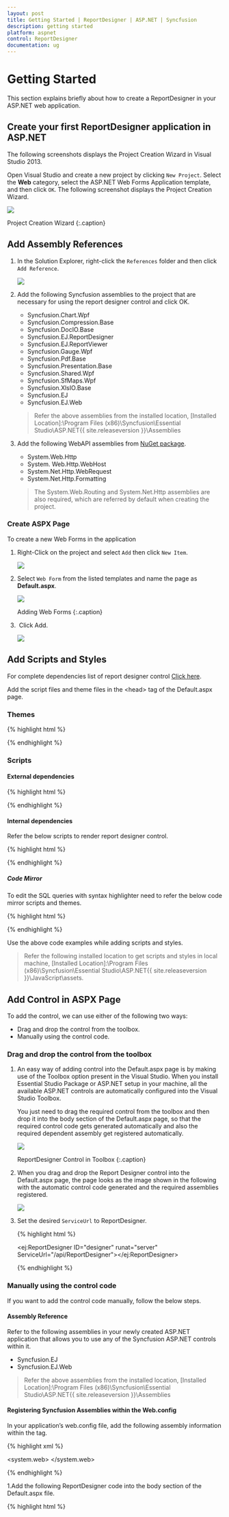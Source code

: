 ```yaml
---
layout: post
title: Getting Started | ReportDesigner | ASP.NET | Syncfusion
description: getting started
platform: aspnet
control: ReportDesigner
documentation: ug
---
```


# Getting Started

This section explains briefly about how to create a ReportDesigner in your ASP.NET web application.

## Create your first ReportDesigner application in ASP.NET

The following screenshots displays the Project Creation Wizard in Visual Studio 2013.

Open Visual Studio and create a new project by clicking `New Project`. Select the **Web** category, select the ASP.NET Web Forms Application template, and then click `OK`. The following screenshot displays the Project Creation Wizard.

![](Getting-Started_images/Getting-Started_img1.png) 

Project Creation Wizard
{:.caption}

## Add Assembly References

1. In the Solution Explorer, right-click the `References` folder and then click `Add Reference`.

    ![](Getting-Started_images/Getting-Started_img4.png) 

2. Add the following Syncfusion assemblies to the project that are necessary for using the report designer control and click OK.

   * Syncfusion.Chart.Wpf
   * Syncfusion.Compression.Base
   * Syncfusion.DocIO.Base
   * Syncfusion.EJ.ReportDesigner
   * Syncfusion.EJ.ReportViewer
   * Syncfusion.Gauge.Wpf
   * Syncfusion.Pdf.Base
   * Syncfusion.Presentation.Base
   * Syncfusion.Shared.Wpf
   * Syncfusion.SfMaps.Wpf
   * Syncfusion.XlsIO.Base
   * Syncfusion.EJ
   * Syncfusion.EJ.Web

    > Refer the above assemblies from the installed location, [Installed Location]:\Program Files (x86)\Syncfusion\Essential Studio\ASP.NET\{{ site.releaseversion }}\Assemblies

3.  Add the following WebAPI assemblies from [NuGet package](https://www.nuget.org/packages/Microsoft.AspNet.WebApi/ "Web NuGet Package Details").

    * System.Web.Http
    * System. Web.Http.WebHost
    * System.Net.Http.WebRequest
    * System.Net.Http.Formatting

    > The System.Web.Routing and System.Net.Http assemblies are also required, which are referred by default when creating the project.

### Create ASPX Page

To create a new Web Forms in the application

1. Right-Click on the project and select `Add` then click `New Item`. 

    ![](Getting-Started_images/Getting-Started_img2.png)

2. Select `Web Form` from the listed templates and name the page as **Default.aspx**.

   ![](Getting-Started_images/Getting-Started_img3.png) 
   
   Adding Web Forms
   {:.caption}
   
3.  Click Add.

    ![](Getting-Started_images/Getting-Started_img14.png)

## Add Scripts and Styles

For complete dependencies list of report designer control [Click here](/aspnet/ReportDesigner/Dependencies).

Add the script files and theme files in the &lt;head&gt; tag of the Default.aspx page.

### Themes

{% highlight html %}

<link href="http://cdn.syncfusion.com/{{ site.releaseversion }}/js/web/flat-azure/ej.web.all.min.css" rel="stylesheet" />
<link href="http://cdn.syncfusion.com/{{ site.releaseversion }}/js/web/flat-azure/ej.reportdesigner.min.css" rel="stylesheet" />

{% endhighlight %} 

### Scripts

#### External dependencies

{% highlight html %}

<script src="http://code.jquery.com/jquery-1.10.2.min.js" type="text/javascript"></script>
<script src="http://cdnjs.cloudflare.com/ajax/libs/jquery-easing/1.3/jquery.easing.min.js" type="text/javascript"></script>
<script src="https://cdnjs.cloudflare.com/ajax/libs/jsrender/0.9.90/jsrender.min.js" type="text/javascript"></script>

{% endhighlight %} 

#### Internal dependencies

Refer the below scripts to render report designer control.

{% highlight html %}

<script src="http://cdn.syncfusion.com/{{ site.releaseversion }}/js/web/ej.web.all.min.js" type="text/javascript"></script>
<script src="http://cdn.syncfusion.com/{{ site.releaseversion }}/js/common/ej.webform.min.js" type="text/javascript"></script>
<script src="http://cdn.syncfusion.com/{{ site.releaseversion }}/js/web/ej.reportdesigner.min.js" type="text/javascript"></script>
 
{% endhighlight %} 

##### Code Mirror

To edit the SQL queries with syntax highlighter need to refer the below code mirror scripts and themes.

{% highlight html %}

<link href="https://cdnjs.cloudflare.com/ajax/libs/codemirror/5.37.0/codemirror.min.css" rel="stylesheet" />
<link href="https://cdnjs.cloudflare.com/ajax/libs/codemirror/5.37.0/addon/hint/show-hint.min.css" rel="stylesheet" />

<script src="https://cdnjs.cloudflare.com/ajax/libs/codemirror/5.37.0/codemirror.min.js" type="text/javascript"></script>
<script src="https://cdnjs.cloudflare.com/ajax/libs/codemirror/5.37.0/addon/hint/show-hint.min.js" type="text/javascript"></script>
<script src="https://cdnjs.cloudflare.com/ajax/libs/codemirror/5.37.0/addon/hint/sql-hint.min.js" type="text/javascript"></script>
<script src="https://cdnjs.cloudflare.com/ajax/libs/codemirror/5.37.0/mode/sql/sql.min.js" type="text/javascript"></script>

{% endhighlight %} 

Use the above code examples while adding scripts and styles.

> Refer the following installed location to get scripts and styles in local machine, [Installed Location]:\Program Files (x86)\Syncfusion\Essential Studio\ASP.NET\{{ site.releaseversion }}\JavaScript\assets.

## Add Control in ASPX Page

To add the control, we can use either of the following two ways:

*	Drag and drop the control from the toolbox. <BR>
*	Manually using the control code. <BR>

### Drag and drop the control from the toolbox

1.	An easy way of adding control into the Default.aspx page is by making use of the Toolbox option present in the Visual Studio. When you install Essential Studio Package or ASP.NET setup in your machine, all the available ASP.NET controls are automatically configured into the Visual Studio Toolbox.

    You just need to drag the required control from the toolbox and then drop it into the body section of the Default.aspx page, so that the required control code gets generated automatically and also the required dependent assembly get registered automatically.

    ![](Getting-Started_images/Getting-Started_img5.png) 
   
    ReportDesigner Control in Toolbox
    {:.caption} 

2.	When you drag and drop the Report Designer control into the Default.aspx page, the page looks as the image shown in the following with the automatic control code generated and the required assemblies registered.

    ![](Getting-Started_images/Getting-Started_img10.png)

3. Set the desired `ServiceUrl` to ReportDesigner.

    {% highlight html %}

    <ej:ReportDesigner ID="designer" runat="server" ServiceUrl="/api/ReportDesigner"></ej:ReportDesigner>

    {% endhighlight %}
    
### Manually using the control code

If you want to add the control code manually, follow the below steps.

#### Assembly Reference

Refer to the following assemblies in your newly created ASP.NET application that allows you to use any of the Syncfusion ASP.NET controls within it.

* Syncfusion.EJ
* Syncfusion.EJ.Web

> Refer the above assemblies from the installed location, [Installed Location]:\Program Files (x86)\Syncfusion\Essential Studio\ASP.NET\{{ site.releaseversion }}\Assemblies

#### Registering Syncfusion Assemblies within the Web.config

In your application’s web.config file, add the following assembly information within the <assemblies> tag.

{% highlight xml %}

<system.web>
    <compilation debug="true" targetFramework="4.5">
      <assemblies>
        <add assembly="Syncfusion.EJ, Version=16.3450.0.17, Culture=neutral, PublicKeyToken=3d67ed1f87d44c89" />
        <add assembly="Syncfusion.EJ.Web, Version=16.3450.0.17, Culture=neutral, PublicKeyToken=3d67ed1f87d44c89" />
     </assemblies>
    </compilation>
    <authentication mode="Forms">
</system.web>

{% endhighlight %}

1.Add the following ReportDesigner code into the body section of the Default.aspx file.

{% highlight html %}

<form id="form1" runat="server">
<div style="height: 650px;width: 950px;">
    <ej:ReportDesigner ID="designer" runat="server"></ej:ReportDesigner>
</div>
</form> 

{% endhighlight %}

2.Also register the required assemblies within the Default.aspx page at the top where you are using the control as shown in the following code snippet.

{% highlight html %} 

<%@ Register Assembly="Syncfusion.EJ, Version=16.3450.0.17, Culture=neutral, PublicKeyToken=3d67ed1f87d44c89" Namespace="Syncfusion.JavaScript.Web" TagPrefix="ej" %>

<%@ Register Assembly="Syncfusion.EJ.Web, Version=16.3450.0.17, Culture=neutral, PublicKeyToken=3d67ed1f87d44c89" Namespace="Syncfusion.JavaScript.Web" TagPrefix="ej" %>

{% endhighlight %}

3.Set the desired `ServiceUrl` to ReportDesigner.
   
{% highlight html %} 

<form id="form1" runat="server">
    <div style="height: 650px;width: 950px;">
        <ej:ReportDesigner runat="server" ID="designer" ServiceUrl="/api/ReportDesigner">
        </ej:ReportDesigner>
    </div>
</form>   

{% endhighlight %}
   
### Add WebAPI controller for ReportDesigner

The ASP.NET ReportDesigner uses WebApi services to process the report file and process the request from control.

#### Add Controller

1. Right-Click on the project and select `Add` then click `New Item`. 

    ![](Getting-Started_images/Getting-Started_img2.png)

2. Select `Web API Controller Class` from the listed templates and name the controller as **ReportDesignerController.cs**. 

    ![](Getting-Started_images/Getting-Started_img7.png)

3. Click Add.

    ![](Getting-Started_images/Getting-Started_img12.png)

#### Inherit IReportDesignerController
 
The ApiController should inherit the `IReportDesignerController` and to process the report file. The interface `IReportDesignerController` contains the required actions and helper methods declaration to process the report. The `ReportDesignerHelper` and `ReportHelper` class contains helper methods that helps to process Post/Get request from control and return the response to control.

Please add the following code example in `ReportDesignerController.cs`.

{% highlight C# %}

using System;
using System.Collections.Generic;
using System.Linq;
using System.Net;
using System.Net.Http;
using System.Web.Http;
using System.IO;
using System.Web;
using Syncfusion.EJ.ReportViewer;
using Syncfusion.Reports.EJ;
using Syncfusion.EJ.ReportDesigner;

namespace ReportDesignerSample
{
    public class ReportDesignerController : ApiController, Syncfusion.EJ.ReportDesigner.IReportDesignerController
    {
        public string GetFilePath(string fileName)
        {
            string targetFolder = HttpContext.Current.Server.MapPath("~/");
            targetFolder += "Cache";

            if (!Directory.Exists(targetFolder))
            {
                Directory.CreateDirectory(targetFolder);
            }

            if (!Directory.Exists(targetFolder + "\\" + ReportDesignerHelper.EJReportDesignerToken))
            {
                Directory.CreateDirectory(targetFolder + "\\" + ReportDesignerHelper.EJReportDesignerToken);
            }

            var folderPath = HttpContext.Current.Server.MapPath("~/") + "Cache\\" + ReportDesignerHelper.EJReportDesignerToken + "\\";
            return folderPath + fileName;
        }

        public object GetImage(string key, string image)
        {
            return ReportDesignerHelper.GetImage(key, image, this);
        }

        public object PostDesignerAction(Dictionary<string, object> jsonResult)
        {
            return ReportDesignerHelper.ProcessDesigner(jsonResult, this, null);
        }

        public bool UploadFile(System.Web.HttpPostedFile httpPostedFile)
        {
            string targetFolder = HttpContext.Current.Server.MapPath("~/");
            string fileName = !string.IsNullOrEmpty(ReportDesignerHelper.SaveFileName) ? ReportDesignerHelper.SaveFileName : Path.GetFileName(httpPostedFile.FileName);
            targetFolder += "Cache";

            if (!Directory.Exists(targetFolder))
            {
                Directory.CreateDirectory(targetFolder);
            }

            if (!Directory.Exists(targetFolder + "\\" + ReportDesignerHelper.EJReportDesignerToken))
            {
                Directory.CreateDirectory(targetFolder + "\\" + ReportDesignerHelper.EJReportDesignerToken);
            }

            httpPostedFile.SaveAs(targetFolder + "\\" + ReportDesignerHelper.EJReportDesignerToken + "\\" + fileName);
            return true;
        }

        public void UploadReportAction()
        {
            ReportDesignerHelper.ProcessDesigner(null, this, HttpContext.Current.Request.Files[0]);
        }

        public object GetResource(string key, string resourcetype, bool isPrint)
        {
            return ReportHelper.GetResource(key, resourcetype, isPrint);
        }

        public void OnInitReportOptions(ReportViewerOptions reportOption)
        {
            //You can update report options here
        }

        public void OnReportLoaded(ReportViewerOptions reportOption)
        {
            //You can update report options here
        }

        public object PostReportAction(Dictionary<string, object> jsonResult)
        {
            return ReportHelper.ProcessReport(jsonResult, this as IReportController);
        }

        public FileModel GetFile(string filename, bool isOverride)
        {
            throw new NotImplementedException();
        }

        public List<FileModel> GetFiles(FileType fileType)
        {
            throw new NotImplementedException();
        }
    }
}

{% endhighlight %}

### WebAPI Routing

If `Global Application Class` file already exists in your application skip the below **Add Global Application Class** section.

#### Add Global Application Class

1. Right-Click on the project and select `Add` then click `New Item`. 

    ![](Getting-Started_images/Getting-Started_img2.png) 

2. Select `Global Application Class` from the listed templates and name it as `Global.asax`.

    ![](Getting-Started_images/Getting-Started_img8.png)

3. Click Add.

    ![](Getting-Started_images/Getting-Started_img13.png)
 
#### Route WebAPI

Open the `Global Application Class` file in the application and modify the WebAPI routing in Application_Start event as follows.

{% highlight C# %}

using System;
using System.Collections.Generic;
using System.Linq;
using System.Web;
using System.Web.Security;
using System.Web.SessionState;
using System.Web.Http;

namespace ReportDesignerSample
{
    public class Global : System.Web.HttpApplication
    {
        protected void Application_Start(object sender, EventArgs e)
        {
            System.Web.Http.GlobalConfiguration.Configuration.Routes.MapHttpRoute(
            name: "DefaultApi",
            routeTemplate: "api/{controller}/{action}/{id}",
            defaults: new { id = RouteParameter.Optional });
            AppDomain.CurrentDomain.SetData("SQLServerCompactEditionUnderWebHosting", true);
        }
    }
}

{% endhighlight %}

### Run the Application

Run the sample application and you can see the ReportDesigner on the page as displayed in the following screenshot.

![](Getting-Started_images/Getting-Started_img9.png)  
